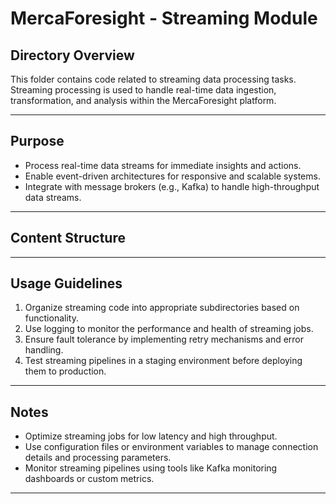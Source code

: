 # MercaForesight - Streaming Module

## **Directory Overview**
This folder contains code related to streaming data processing tasks. Streaming processing is used to handle real-time data ingestion, transformation, and analysis within the MercaForesight platform.

---

## **Purpose**
- Process real-time data streams for immediate insights and actions.
- Enable event-driven architectures for responsive and scalable systems.
- Integrate with message brokers (e.g., Kafka) to handle high-throughput data streams.

---

## **Content Structure**

---

## **Usage Guidelines**
1. Organize streaming code into appropriate subdirectories based on functionality.
2. Use logging to monitor the performance and health of streaming jobs.
3. Ensure fault tolerance by implementing retry mechanisms and error handling.
4. Test streaming pipelines in a staging environment before deploying them to production.

---

## **Notes**
- Optimize streaming jobs for low latency and high throughput.
- Use configuration files or environment variables to manage connection details and processing parameters.
- Monitor streaming pipelines using tools like Kafka monitoring dashboards or custom metrics.

---